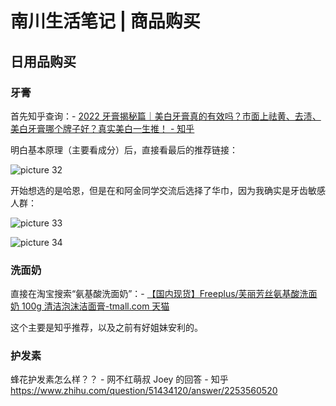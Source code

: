 # 南川生活笔记 | 商品购买

## 日用品购买

### 牙膏

首先知乎查询：- [2022 牙膏揭秘篇｜美白牙膏真的有效吗？市面上祛黄、去渍、美白牙膏哪个牌子好？真实美白一生推！ - 知乎](https://zhuanlan.zhihu.com/p/481700157)

明白基本原理（主要看成分）后，直接看最后的推荐链接：

![picture 32](https://mark-vue-oss.oss-cn-hangzhou.aliyuncs.com/shopping-1650859434543-12959055a79025be6f4fb944a5f0eade2f99b5db984d0f55aab25d9a794a48bc.png)

开始想选的是哈恩，但是在和阿金同学交流后选择了华巾，因为我确实是牙齿敏感人群：

![picture 33](https://mark-vue-oss.oss-cn-hangzhou.aliyuncs.com/shopping-1650859518155-a7278617c83d20b356082fecdb9ade6a185ec3cab685185f3cf705bebe47b097.png)

![picture 34](https://mark-vue-oss.oss-cn-hangzhou.aliyuncs.com/shopping-1650859534366-b825067208ca0a3476ffccc50b5894cd55f97f36cde5e8cf0716c42c52d19b72.png)

### 洗面奶

直接在淘宝搜索“氨基酸洗面奶”：- [【国内现货】Freeplus/芙丽芳丝氨基酸洗面奶 100g 清洁泡沫洁面膏-tmall.com 天猫](https://detail.tmall.com/item.htm?id=531925482852&spm=a1z09.2.0.0.4bac2e8dm0rbVO&_u=p1mq9uqf581d&skuId=3173111530221)

这个主要是知乎推荐，以及之前有好姐妹安利的。

### 护发素

蜂花护发素怎么样？？ - 网不红萌叔 Joey 的回答 - 知乎 https://www.zhihu.com/question/51434120/answer/2253560520
